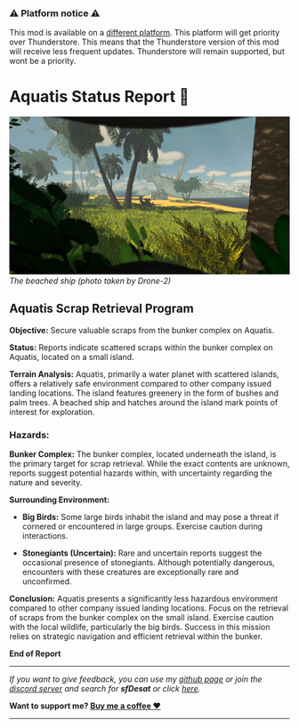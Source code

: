### ⚠️ Platform notice ⚠️
This mod is available on a [different platform](https://www.curseforge.com/lethal-company/mods/celestial-tint). This platform will get priority over Thunderstore. This means that the Thunderstore version of this mod will receive less frequent updates. Thunderstore will remain supported, but wont be a priority.

# Aquatis Status Report 🌴
![Screenshot_4](https://raw.githubusercontent.com/sfDesat/Aquatis/main/Screenshots/4.jpg "4")
_The beached ship (photo taken by Drone-2)_

## **Aquatis Scrap Retrieval Program**

**Objective:** Secure valuable scraps from the bunker complex on Aquatis.

**Status:** Reports indicate scattered scraps within the bunker complex on Aquatis, located on a small island.

**Terrain Analysis:**
Aquatis, primarily a water planet with scattered islands, offers a relatively safe environment compared to other company issued landing locations. The island features greenery in the form of bushes and palm trees. A beached ship and hatches around the island mark points of interest for exploration.

### **Hazards:**

**Bunker Complex:**
The bunker complex, located underneath the island, is the primary target for scrap retrieval. While the exact contents are unknown, reports suggest potential hazards within, with uncertainty regarding the nature and severity.

**Surrounding Environment:**
- **Big Birds:**
Some large birds inhabit the island and may pose a threat if cornered or encountered in large groups. Exercise caution during interactions.

- **Stonegiants (Uncertain):**
Rare and uncertain reports suggest the occasional presence of stonegiants. Although potentially dangerous, encounters with these creatures are exceptionally rare and unconfirmed.

**Conclusion:**
Aquatis presents a significantly less hazardous environment compared to other company issued landing locations. Focus on the retrieval of scraps from the bunker complex on the small island. Exercise caution with the local wildlife, particularly the big birds. Success in this mission relies on strategic navigation and efficient retrieval within the bunker.

**End of Report**

***
_If you want to give feedback, you can use my [github page](https://github.com/sfDesat/Aquatis/issues) or join the [discord server](https://discord.gg/lcmod) and search for **sfDesat** or click [here](https://discordapp.com/channels/1168655651455639582/1198736199297286196)._

**Want to support me? [Buy me a coffee ❤️](https://ko-fi.com/sfdesat)**
***
